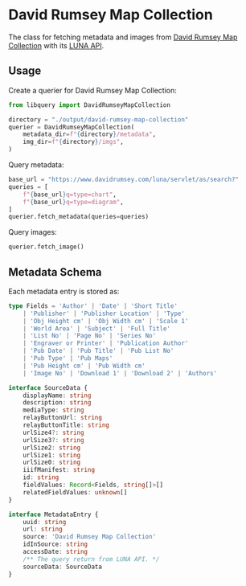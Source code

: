 # David Rumsey Map Collection

The class for fetching metadata and images from [David Rumsey Map Collection](https://www.davidrumsey.com/) with its [LUNA API](https://doc.lunaimaging.com/display/V74D/LUNA+API+Documentation).

## Usage

Create a querier for David Rumsey Map Collection:

```python
from libquery import DavidRumseyMapCollection

directory = "./output/david-rumsey-map-collection"
querier = DavidRumseyMapCollection(
    metadata_dir=f"{directory}/metadata",
    img_dir=f"{directory}/imgs",
)
```

Query metadata:

```python
base_url = "https://www.davidrumsey.com/luna/servlet/as/search?"
queries = [
    f"{base_url}q=type=chart",
    f"{base_url}q=type=diagram",
]
querier.fetch_metadata(queries=queries)
```

Query images:

```python
querier.fetch_image()
```

## Metadata Schema

Each metadata entry is stored as:

```typescript
type Fields = 'Author' | 'Date' | 'Short Title'
    | 'Publisher' | 'Publisher Location' | 'Type'
    | 'Obj Height cm' | 'Obj Width cm' | 'Scale 1'
    | 'World Area' | 'Subject' | 'Full Title'
    | 'List No' | 'Page No' | 'Series No'
    | 'Engraver or Printer' | 'Publication Author'
    | 'Pub Date' | 'Pub Title' | 'Pub List No'
    | 'Pub Type' | 'Pub Maps'
    | 'Pub Height cm' | 'Pub Width cm'
    | 'Image No' | 'Download 1' | 'Download 2' | 'Authors'

interface SourceData {
    displayName: string
    description: string
    mediaType: string
    relayButtonUrl: string
    relayButtonTitle: string
    urlSize4?: string
    urlSize3?: string
    urlSize2: string
    urlSize1: string
    urlSize0: string
    iiifManifest: string
    id: string
    fieldValues: Record<Fields, string[]>[]
    relatedFieldValues: unknown[]
}

interface MetadataEntry {
    uuid: string
    url: string
    source: 'David Rumsey Map Collection'
    idInSource: string
    accessDate: string
    /** The query return from LUNA API. */
    sourceData: SourceData
}
```

